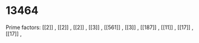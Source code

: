 # 13464

Prime factors: [[2]] , [[2]] , [[2]] , [[3]] , [[561]] , [[3]] , [[187]] , [[11]] , [[17]] , [[17]] , 